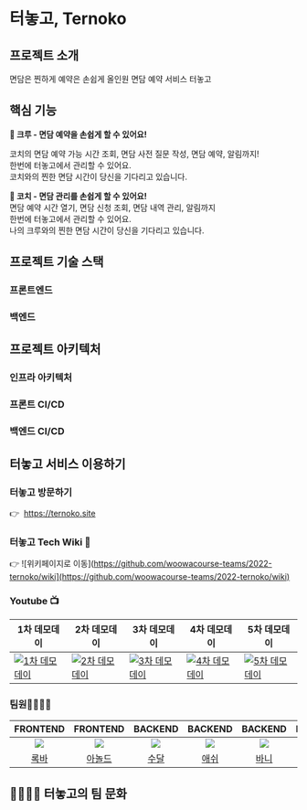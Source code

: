# 터놓고, Ternoko
## 프로젝트 소개  
면담은 찐하게 예약은 손쉽게 올인원 면담 예약 서비스 터놓고  

## 핵심 기능

**🚀 크루 - 면담 예약을 손쉽게 할 수 있어요!**

코치의 면담 예약 가능 시간 조회, 면담 사전 질문 작성, 면담 예약, 알림까지!  
한번에 터놓고에서 관리할 수 있어요.  
코치와의 찐한 면담 시간이 당신을 기다리고 있습니다.  


**🚀 코치 - 면담 관리를 손쉽게 할 수 있어요!**  
면담 예약 시간 열기, 면담 신청 조회, 면담 내역 관리, 알림까지  
한번에 터놓고에서 관리할 수 있어요.  
나의 크루와의 찐한 면담 시간이 당신을 기다리고 있습니다.  

## 프로젝트 기술 스택
### 프론트엔드

### 백엔드

## 프로젝트 아키텍처

### 인프라 아키텍처

### 프론트 CI/CD

### 백엔드 CI/CD  


## 터놓고 서비스 이용하기  
### 터놓고 방문하기

👉  https://ternoko.site  

### 터놓고 Tech **Wiki 📑**  

👉 ![위키페이지로 이동](https://github.com/woowacourse-teams/2022-ternoko/wiki](https://github.com/woowacourse-teams/2022-ternoko/wiki)  


### Youtube 📺  

| 1차 데모데이 | 2차 데모데이 | 3차 데모데이 | 4차 데모데이 | 5차 데모데이
| --- | --- | --- | --- | --- |
| [![1차 데모데이](https://i.ytimg.com/vi/mKV3osPRtdc/hq720.jpg)](https://youtu.be/mKV3osPRtdc) | [![2차 데모데이](https://i.ytimg.com/vi/LQRxmFMnFfo/hq720.jpg)](https://youtu.be/LQRxmFMnFfo) | [![3차 데모데이](https://i.ytimg.com/vi/y2cudTZ8seY/hq720.jpg)](https://youtu.be/y2cudTZ8seY) | [![4차 데모데이](https://i.ytimg.com/vi/-Y4DfIsRrzA/hqdefault.jpg)](https://youtu.be/-Y4DfIsRrzA) | [![5차 데모데이](https://i.ytimg.com/vi/mKV3osPRtdc/hq720.jpg)](https://youtu.be/mKV3osPRtdc) |


### 팀원👨‍💻👩‍💻



|FRONTEND|FRONTEND|BACKEND|BACKEND|BACKEND|BACKEND|BACKEND
|:-:|:-:|:-:|:-:|:-:|:-:|:-:|
|![](https://github.com/lokba.png?size=100)|![](https://github.com/sanaandmomo.png?size=100)|![](https://github.com/her0807.png?size=100)|![](https://github.com/dongho108.png?size=100)|![](https://github.com/HyeonbinSa.png?size=100)|![](https://github.com/soominsohn.png?size=100)|![](https://github.com/Juhyung990122.png?size=100)
|[록바](https://github.com/lokba)|[아놀드](https://github.com/sanaandmomo)|[수달](https://github.com/her0807)|[애쉬](https://github.com/dongho108)|[바니](https://github.com/HyeonbinSa)|[앤지](https://github.com/soominsohn)|[열음](https://github.com/Juhyung990122)


## 👨‍👨‍👦‍👦 터놓고의 팀 문화